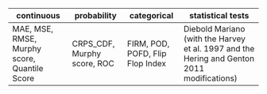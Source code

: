 | continuous                   | probability                        | categorical                      | statistical tests      |
| ----------                   | -----------                        | -----------                      | -----------            |
| MAE, MSE, RMSE, Murphy score, Quantile Score | CRPS_CDF, Murphy score, ROC        | FIRM, POD, POFD, Flip Flop Index | Diebold Mariano (with the Harvey et al. 1997 and the Hering and Genton 2011 modifications)|
